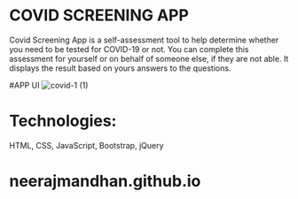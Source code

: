 # COVID SCREENING APP

Covid Screening App is a self-assessment tool to help determine whether you need to be tested for COVID-19 or not. You can complete this assessment for yourself or on behalf of someone else, if they are not able. It displays the result based on yours answers to the questions.

#APP UI
![covid-1 (1)](https://user-images.githubusercontent.com/86737034/188215234-cf74aee7-1ca0-44e6-9a69-7c5112536b5a.jpg)




# Technologies:
HTML, CSS, JavaScript, Bootstrap, jQuery


# neerajmandhan.github.io
